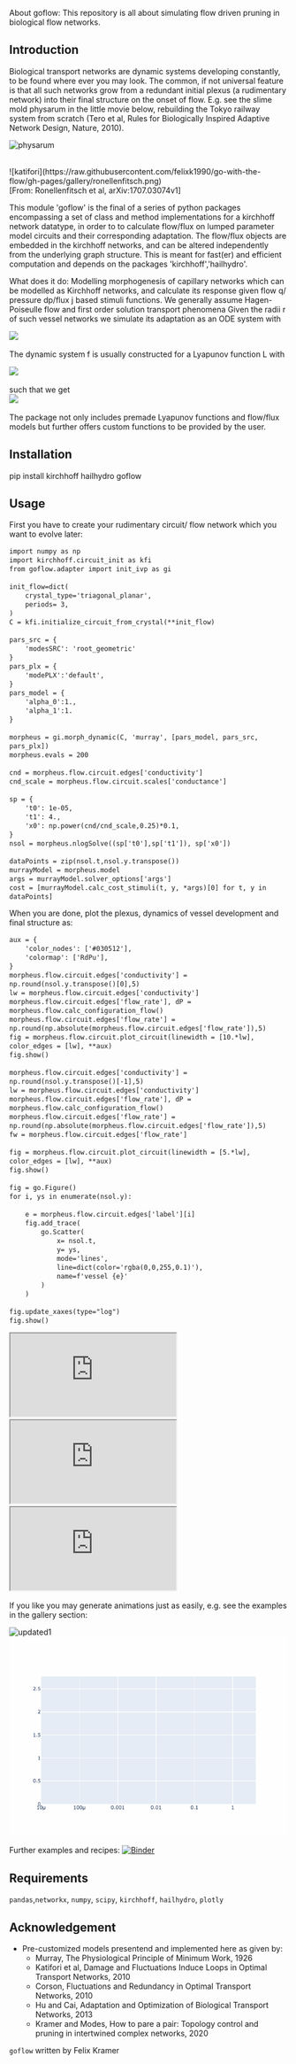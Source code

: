 About goflow: 
This repository is all about simulating flow driven pruning in biological flow networks.
##  Introduction
Biological transport networks are dynamic systems developing constantly, to be found where ever you may look. The common, if not universal feature is that all such networks grow from a redundant initial plexus (a rudimentary network) into their final structure on the onset of flow. E.g. see the slime mold physarum in the little movie below, rebuilding the Tokyo railway system from scratch (Tero et al, Rules for Biologically Inspired Adaptive Network Design, Nature, 2010).
<br>

![physarum](https://raw.githubusercontent.com/felixk1990/go-with-the-flow/gh-pages/gallery/tokyoPhysarum.gif)

<br>
![katifori](https://raw.githubusercontent.com/felixk1990/go-with-the-flow/gh-pages/gallery/ronellenfitsch.png)<br>
[From: Ronellenfitsch et al, arXiv:1707.03074v1]<br>

This module 'goflow' is the final of a series of python packages encompassing a set of class and method implementations for a kirchhoff network datatype, in order to to calculate flow/flux on lumped parameter model circuits and their corresponding adaptation. The flow/flux objects are embedded in the kirchhoff networks, and can be altered independently from the underlying graph structure. This is meant for fast(er) and efficient computation and depends on the packages 'kirchhoff','hailhydro'.

What does it do: Modelling morphogenesis of capillary networks which can be modelled as Kirchhoff networks, and calculate its response given flow q/ pressure dp/flux j based stimuli functions. We generally assume Hagen-Poiseulle flow and first order solution transport phenomena Given the radii r of such vessel networks we simulate its adaptation as an ODE system with <br>

<img src="https://render.githubusercontent.com/render/math?math=\dot{r}_i (t) = f_i( \lbrace r \rbrace, \lbrace q \rbrace, \lbrace j \rbrace, ... ) ">

The dynamic system f is usually constructed for a Lyapunov function L with <br>

<img src="https://render.githubusercontent.com/render/math?math=L = \sum_i \alpha_1 p_i^2r_i^4 %2B \alpha_0 r_i^2 %2B+...">

such that we get <br>
<img src="https://render.githubusercontent.com/render/math?math=f_i( \lbrace r \rbrace, \lbrace q \rbrace, \lbrace j \rbrace, ... )= -\frac{dL}{dr_i} ">

The package not only includes premade Lyapunov functions and flow/flux models but further offers custom functions to be provided by the user.
##  Installation
pip install kirchhoff hailhydro goflow
##  Usage
First you have to create your rudimentary circuit/ flow network which you want to evolve later:
```
import numpy as np
import kirchhoff.circuit_init as kfi
from goflow.adapter import init_ivp as gi

init_flow=dict(
    crystal_type='triagonal_planar',
    periods= 3,
)
C = kfi.initialize_circuit_from_crystal(**init_flow)

pars_src = {
    'modesSRC': 'root_geometric'
}
pars_plx = {
    'modePLX':'default',
}
pars_model = {
    'alpha_0':1.,
    'alpha_1':1.
}

morpheus = gi.morph_dynamic(C, 'murray', [pars_model, pars_src, pars_plx])
morpheus.evals = 200

cnd = morpheus.flow.circuit.edges['conductivity']
cnd_scale = morpheus.flow.circuit.scales['conductance']

sp = {
    't0': 1e-05,
    't1': 4.,
    'x0': np.power(cnd/cnd_scale,0.25)*0.1,
}
nsol = morpheus.nlogSolve((sp['t0'],sp['t1']), sp['x0'])

dataPoints = zip(nsol.t,nsol.y.transpose())
murrayModel = morpheus.model
args = murrayModel.solver_options['args']
cost = [murrayModel.calc_cost_stimuli(t, y, *args)[0] for t, y in dataPoints]
```

When you are done, plot the plexus, dynamics of vessel development and final structure as:
```
aux = {
    'color_nodes': ['#030512'],
    'colormap': ['RdPu'],
}
morpheus.flow.circuit.edges['conductivity'] = np.round(nsol.y.transpose()[0],5)
lw = morpheus.flow.circuit.edges['conductivity']
morpheus.flow.circuit.edges['flow_rate'], dP = morpheus.flow.calc_configuration_flow()
morpheus.flow.circuit.edges['flow_rate'] = np.round(np.absolute(morpheus.flow.circuit.edges['flow_rate']),5)
fig = morpheus.flow.circuit.plot_circuit(linewidth = [10.*lw], color_edges = [lw], **aux)
fig.show()

morpheus.flow.circuit.edges['conductivity'] = np.round(nsol.y.transpose()[-1],5)
lw = morpheus.flow.circuit.edges['conductivity']
morpheus.flow.circuit.edges['flow_rate'], dP = morpheus.flow.calc_configuration_flow()
morpheus.flow.circuit.edges['flow_rate'] = np.round(np.absolute(morpheus.flow.circuit.edges['flow_rate']),5)
fw = morpheus.flow.circuit.edges['flow_rate']

fig = morpheus.flow.circuit.plot_circuit(linewidth = [5.*lw], color_edges = [lw], **aux)
fig.show()

fig = go.Figure()
for i, ys in enumerate(nsol.y):

    e = morpheus.flow.circuit.edges['label'][i]
    fig.add_trace(
        go.Scatter(
            x= nsol.t,
            y= ys,
            mode='lines',
            line=dict(color='rgba(0,0,255,0.1)'),
            name=f'vessel {e}'
        )
    )

fig.update_xaxes(type="log")
fig.show()
```
<iframe src="https://felixk1990.github.io/go-with-the-flow/plexus.html" title="plexus"></iframe><br>
<iframe src="https://felixk1990.github.io/go-with-the-flow/dynamics.html" title="dynamics"></iframe><br>
<iframe src="https://felixk1990.github.io/go-with-the-flow/final.html" title="final"></iframe><br>

If you like you may generate animations just as easily, e.g. see the examples in the gallery section:

![updated1](https://raw.githubusercontent.com/felixk1990/go-with-the-flow/gh-pages/gallery/murray_triagonal_plexus.gif)<br>
![updated2](https://raw.githubusercontent.com/felixk1990/go-with-the-flow/gh-pages/gallery/murray_triagonal_dynm.gif)<br>

Further examples and recipes: [![Binder](https://mybinder.org/badge_logo.svg)](https://mybinder.org/v2/gh/felixk1990/go-with-the-flow/examples)
##  Requirements
``` pandas ```,``` networkx ```, ``` numpy ```, ``` scipy ```, ``` kirchhoff ```, ``` hailhydro ```, ```plotly```

## Acknowledgement
* Pre-customized models presentend and implemented here as given by:
    *  Murray, The Physiological Principle of Minimum Work, 1926
    *  Katifori et al, Damage and Fluctuations Induce Loops in Optimal Transport Networks, 2010
    *  Corson, Fluctuations and Redundancy in Optimal Transport Networks, 2010
    *  Hu and Cai, Adaptation and Optimization of Biological Transport Networks, 2013
    *  Kramer and Modes, How to pare a pair: Topology control and pruning in intertwined complex networks, 2020

```goflow``` written by Felix Kramer

